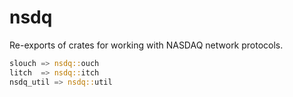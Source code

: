 
# nsdq
Re-exports of crates for working with NASDAQ network protocols.

```rust
slouch => nsdq::ouch
litch  => nsdq::itch
nsdq_util => nsdq::util
```


